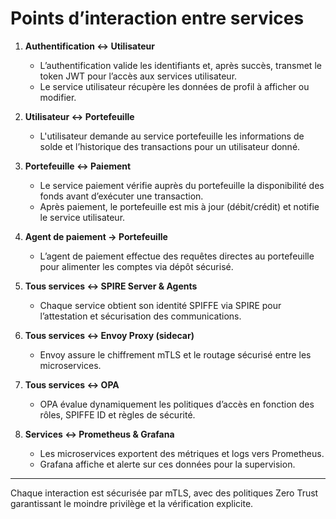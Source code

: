 # Points d’interaction entre services

1. **Authentification ↔ Utilisateur**  
   - L’authentification valide les identifiants et, après succès, transmet le token JWT pour l’accès aux services utilisateur.  
   - Le service utilisateur récupère les données de profil à afficher ou modifier.

2. **Utilisateur ↔ Portefeuille**  
   - L'utilisateur demande au service portefeuille les informations de solde et l’historique des transactions pour un utilisateur donné.  

3. **Portefeuille ↔ Paiement**  
   - Le service paiement vérifie auprès du portefeuille la disponibilité des fonds avant d’exécuter une transaction.  
   - Après paiement, le portefeuille est mis à jour (débit/crédit) et notifie le service utilisateur.

4. **Agent de paiement → Portefeuille**  
   - L’agent de paiement effectue des requêtes directes au portefeuille pour alimenter les comptes via dépôt sécurisé.

5. **Tous services ↔ SPIRE Server & Agents**  
   - Chaque service obtient son identité SPIFFE via SPIRE pour l’attestation et sécurisation des communications.

6. **Tous services ↔ Envoy Proxy (sidecar)**  
   - Envoy assure le chiffrement mTLS et le routage sécurisé entre les microservices.

7. **Tous services ↔ OPA**  
   - OPA évalue dynamiquement les politiques d’accès en fonction des rôles, SPIFFE ID et règles de sécurité.

8. **Services ↔ Prometheus & Grafana**  
   - Les microservices exportent des métriques et logs vers Prometheus.  
   - Grafana affiche et alerte sur ces données pour la supervision.

---

Chaque interaction est sécurisée par mTLS, avec des politiques Zero Trust garantissant le moindre privilège et la vérification explicite.

